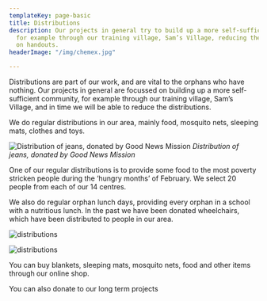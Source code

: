 ```yaml
---
templateKey: page-basic
title: Distributions
description: Our projects in general try to build up a more self-sufficient community,
  for example through our training village, Sam’s Village, reducing the dependency
  on handouts.
headerImage: "/img/chemex.jpg"

---
```

Distributions are part of our work, and are vital to the orphans who have nothing. Our projects in general are focussed on building up a more self-sufficient community, for example through our training village, Sam’s Village, and in time we will be able to reduce the distributions.

We do regular distributions in our area, mainly food, mosquito nets, sleeping mats, clothes and toys.

![Distribution of jeans, donated by Good News Mission](/img/distributions/01-Jeans-distribution-Good-News-Mission-Eric-Dec-2015-3.jpg)
_Distribution of jeans, donated by Good News Mission_

One of our regular distributions is to provide some food to the most poverty stricken people during the ‘hungry months’ of February. We select 20 people from each of our 14 centres.

We also do regular orphan lunch days, providing every orphan in a school with a nutritious lunch. In the past we have been donated wheelchairs, which have been distributed to people in our area.

![distributions](/img/distributions/02-499548a937bcacnv00061.jpg)

![distributions](/img/distributions/03-4995541229b84picture_4.jpg)

You can buy blankets, sleeping mats, mosquito nets, food and other items through our online shop.

You can also donate to our long term projects